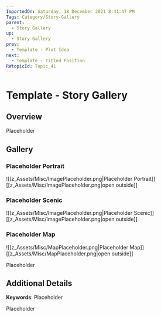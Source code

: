 ```yaml
---
ImportedOn: Saturday, 18 December 2021 8:41:47 PM
Tags: Category/Story-Gallery
parent:
  - Story Gallery
up:
  - Story Gallery
prev:
  - Template - Plot Idea
next:
  - Template - Titled Position
RWtopicId: Topic_41
---
```

# Template - Story Gallery
## Overview
Placeholder

## Gallery
### Placeholder Portrait
![[z_Assets/Misc/ImagePlaceholder.png|Placeholder Portrait]]
[[z_Assets/Misc/ImagePlaceholder.png|open outside]]

### Placeholder Scenic
![[z_Assets/Misc/ImagePlaceholder.png|Placeholder Scenic]]
[[z_Assets/Misc/ImagePlaceholder.png|open outside]]

### Placeholder Map
![[z_Assets/Misc/MapPlaceholder.png|Placeholder Map]]
[[z_Assets/Misc/MapPlaceholder.png|open outside]]

Placeholder

## Additional Details
**Keywords**: Placeholder

Placeholder

